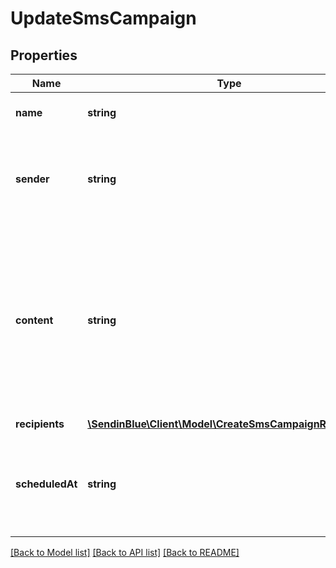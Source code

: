 # UpdateSmsCampaign

## Properties
Name | Type | Description | Notes
------------ | ------------- | ------------- | -------------
**name** | **string** | Name of the campaign | [optional] 
**sender** | **string** | Name of the sender. The number of characters is limited to 11 | [optional] 
**content** | **string** | Content of the message. The maximum characters used per SMS is 160, if used more than that, it will be counted as more than one SMS | [optional] 
**recipients** | [**\SendinBlue\Client\Model\CreateSmsCampaignRecipients**](CreateSmsCampaignRecipients.md) |  | [optional] 
**scheduledAt** | **string** | Date and time on which the campaign has to run (YYYY-MM-DD HH:mm:ss) | [optional] 

[[Back to Model list]](../../README.md#documentation-for-models) [[Back to API list]](../../README.md#documentation-for-api-endpoints) [[Back to README]](../../README.md)


